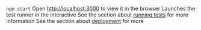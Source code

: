 `npm start`
Open [http://localhost:3000](http://localhost:3000) to view it in the browser
Launches the test runner in the interactive
See the section about [running tests](https://facebook.github.io/create-react-app/docs/running-tests) for more information
See the section about [deployment](https://facebook.github.io/create-react-app/docs/deployment) for more
